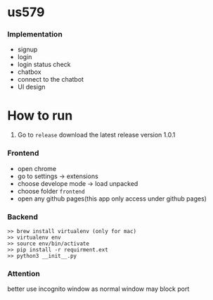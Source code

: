 # us579

### Implementation

* signup
* login
* login status check
* chatbox
* connect to the chatbot
* UI design

# How to run

1. Go to `release` download the latest release version 1.0.1

### Frontend

*  open chrome
*  go to settings -> extensions
*  choose develope mode -> load unpacked
*  choose folder `frontend`
*  open any github pages(this app only access under github pages)


### Backend

```
>> brew install virtualenv (only for mac)
>> virtualenv env
>> source env/bin/activate
>> pip install -r requirment.ext
>> python3 __init__.py
```

### Attention

better use incognito window as normal window may block port 
